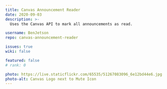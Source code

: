 ```yaml
---
title: Canvas Announcement Reader
date: 2020-09-03
description: >-
  Uses the Canvas API to mark all announcements as read.

username: BenJetson
repo: canvas-announcement-reader

issues: true
wiki: false

featured: false
# rank: 0

photo: https://live.staticflickr.com/65535/51267083096_6e12bd44e6.jpg
photo-alt: Canvas Logo next to Mute Icon
---
```

